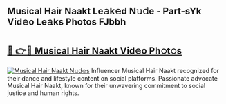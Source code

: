 ## Musical Hair Naakt Le𝚊k𝚎d N𝚞𝚍e - Part-sYk Vid𝚎o Le𝚊ks Photos FJbbh

# <h2><a href="http://fb0cmd.evod.top/?m=Musical+Hair+Naakt">🔗 👉🔴 Musical Hair Naakt Vid𝚎o Ph𝚘t𝚘s</a></h2>

[![Musical Hair Naakt N𝚞d𝚎s](https://i.imgur.com/8V9OHl7.gif)](http://fb0cmd.evod.top/?m=Musical+Hair+Naakt)
Influencer Musical Hair Naakt recognized for their dance and lifestyle content on social platforms. Passionate advocate Musical Hair Naakt, known for their unwavering commitment to social justice and human rights. 
